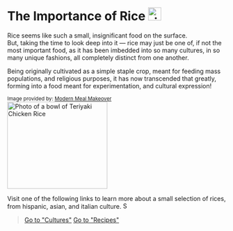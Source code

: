 # The Importance of Rice <img src="https://i.pinimg.com/564x/4c/0e/df/4c0edf5c95f6592fddbb54f48868a8f8.jpg" alt="rice bowl logo" width="30" height="30">
Rice seems like such a small, insignificant food on the surface.  
But, taking the time to look deep into it — rice may just be one of, if not the most important food, as it has been imbedded into so many cultures, in so many unique fashions, all completely distinct from one another.

Being originally cultivated as a simple staple crop, meant for feeding mass populations, and religious purposes, it has now transcended that greatly, forming into a food meant for experimentation, and cultural expression!

<sub>Image provided by: [Modern Meal Makeover](https://modernmealmakeover.com/teriyaki-chicken/)</sub>  
<img src="https://modernmealmakeover.com/wp-content/uploads/2020/10/IMG_6548-4.jpg" alt="Photo of a bowl of Teriyaki Chicken Rice" width="230" height="200">

Visit one of the following links to learn more about a small selection of rices, from hispanic, asian, and italian culture. <img src="https://cdn.creazilla.com/icons/3196742/emoji-smile-icon-lg.png" alt="Smiley Face Emoji" width="15" height="15">

> [Go to "Cultures"](Cultures/Culture_Selection.md)
> [Go to "Recipes"](Recipes/Recipe_Selection.md)
